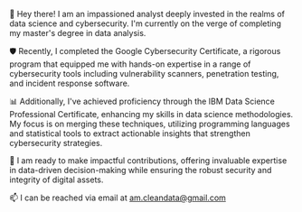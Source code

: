 👋 Hey there! I am an impassioned analyst deeply invested in the realms of data science and cybersecurity. I'm currently on the verge of completing my master's degree in data analysis.

🛡️ Recently, I completed the Google Cybersecurity Certificate, a rigorous program that equipped me with hands-on expertise in a range of cybersecurity tools including vulnerability scanners, penetration testing, and incident response software.

📊 Additionally, I've achieved proficiency through the IBM Data Science Professional Certificate, enhancing my skills in data science methodologies. My focus is on merging these techniques, utilizing programming languages and statistical tools to extract actionable insights that strengthen cybersecurity strategies.

💼 I am ready to make impactful contributions, offering invaluable expertise in data-driven decision-making while ensuring the robust security and integrity of digital assets.

📫 I can be reached via email at am.cleandata@gmail.com
